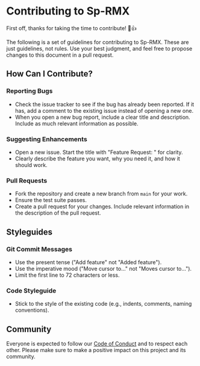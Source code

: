 # Contributing to Sp-RMX

First off, thanks for taking the time to contribute! 🎉👍

The following is a set of guidelines for contributing to Sp-RMX. These are just guidelines, not rules. Use your best judgment, and feel free to propose changes to this document in a pull request.

## How Can I Contribute?

### Reporting Bugs

- Check the issue tracker to see if the bug has already been reported. If it has, add a comment to the existing issue instead of opening a new one.
- When you open a new bug report, include a clear title and description. Include as much relevant information as possible.

### Suggesting Enhancements

- Open a new issue. Start the title with "Feature Request: " for clarity.
- Clearly describe the feature you want, why you need it, and how it should work.

### Pull Requests

- Fork the repository and create a new branch from `main` for your work.
- Ensure the test suite passes.
- Create a pull request for your changes. Include relevant information in the description of the pull request.

## Styleguides

### Git Commit Messages

- Use the present tense ("Add feature" not "Added feature").
- Use the imperative mood ("Move cursor to..." not "Moves cursor to...").
- Limit the first line to 72 characters or less.

### Code Styleguide

- Stick to the style of the existing code (e.g., indents, comments, naming conventions).

## Community

Everyone is expected to follow our [Code of Conduct](CODE_OF_CONDUCT.md) and to respect each other. Please make sure to make a positive impact on this project and its community.